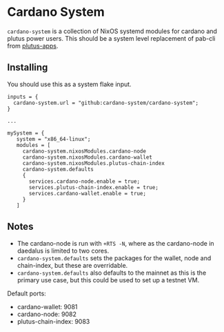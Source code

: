 # Cardano System

`cardano-system` is a collection of NixOS systemd modules for cardano and
plutus power users. This should be a system level replacement of pab-cli from
[plutus-apps](https://github.com/input-output-hk/plutus-apps).

## Installing

You should use this as a system flake input.

```
inputs = {
  cardano-system.url = "github:cardano-system/cardano-system";
}

...

mySystem = {
   system = "x86_64-linux";
   modules = [
     cardano-system.nixosModules.cardano-node
     cardano-system.nixosModules.cardano-wallet
     cardano-system.nixosModules.plutus-chain-index
     cardano-system.defaults
     {
       services.cardano-node.enable = true;
       services.plutus-chain-index.enable = true;
       services.cardano-wallet.enable = true;
     }
   ]
```

## Notes

* The cardano-node is run with `+RTS -N`, where as the cardano-node in daedalus
is limited to two cores.
* `cardano-system.defaults` sets the packages for the wallet, node and chain-index, but these
are overridable.
* `cardano-system.defaults` also defaults to the mainnet as this is the primary use case, but
this could be used to set up a testnet VM.

Default ports:
  * cardano-wallet: 9081
  * cardano-node: 9082
  * plutus-chain-index: 9083
